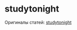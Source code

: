# studytonight

Оригиналы статей: [studytonight](https://www.studytonight.com/python/python-threading-condition-object)

